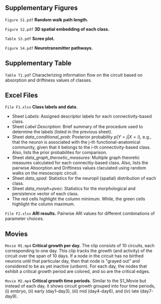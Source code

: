 ## Supplementary Figures

`Figure S1.pdf` **Random walk path length.**

`Figure S2.pdf` **3D spatial embedding of each class.**

`Table S3.pdf` **Scree plot.**

`Figure S4.pdf` **Neurotransmitter pathways.**


## Supplementary Table

`Table T1.pdf` Characterizing information flow on the circuit based on absorption and driftiness values of classes.


## Excel Files

`File F1.xlsx` **Class labels and data.**
  - Sheet *Labels*: Assigned descriptor labels for each connectivity-based class.
  - Sheet *Label Description*: Brief summary of the procedure used to determine the labels (listed in the previous sheet).
  - Sheet *data_conditional_prob*: Posterior probability $p(Y=j|X=i)$, e.g., that the neuron is associated with the j-th functional-anatomical community, given that it belongs to the i-th connectivity-based class. Also, lists the prior probabilites for comparison.
  - Sheet *data_graph_theroetic_measures*: Multiple graph theoretic measures calculated for each connecitiy-based class. Also, lists the pairwise Absorption and Driftiness values claculated using random walks on the mesoscopic circuit.
  - Sheet *data_spad*: Statistics for the neuropil (spatial) distribution of each class.
  - Sheet *data_morph+pvec*: Statistics for the morphological and persistence vector of each class.
  - The red cells highlight the column minimum. While, the green cells highlight the column maximum.

`File F2.xlsx` **ARI results.** Pairwise ARI values for different combinations of parameter choices.


## Movies

`Movie M1.mp4` **Critical growth per day.** The clip consists of 10 circuits, each corresponding to one day. This clip tracks the growth (and activity) of the circuit over the span of 10 days. If a node in the circuit has no birthed neurons until that particular day, then that node is "grayed out" and considered to be as yet inactive (unborn). For each day, the nodes that exhibit a critical growth period are colored, and so are the critical edges.

`Movie M2.mp4` **Critical growth time periods.** Similar to the S1_Movie but instead of each day, it shows circuit growth grouped into four time periods, (i) embryo, (ii) early (day1-day3), (iii) mid (day4-day6), and (iv) late (day7-day9).
